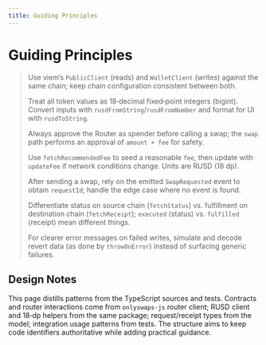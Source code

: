 ```yaml
---
title: Guiding Principles
---
```


# Guiding Principles

> Use viem’s `PublicClient` (reads) and `WalletClient` (writes) against the same chain; keep chain configuration consistent between both.
>
> Treat all token values as 18‑decimal fixed‑point integers (bigint). Convert inputs with `rusdFromString`/`rusdFromNumber` and format for UI with `rusdToString`.
>
> Always approve the Router as spender before calling a swap; the `swap` path performs an approval of `amount + fee` for safety.
>
> Use `fetchRecommendedFee` to seed a reasonable `fee`, then update with `updateFee` if network conditions change. Units are RUSD (18 dp).
>
> After sending a swap, rely on the emitted `SwapRequested` event to obtain `requestId`; handle the edge case where no event is found.
>
> Differentiate status on source chain (`fetchStatus`) vs. fulfillment on destination chain (`fetchReceipt`); `executed` (status) vs. `fulfilled` (receipt) mean different things.
>
> For clearer error messages on failed writes, simulate and decode revert data (as done by `throwOnError`) instead of surfacing generic failures.

## Design Notes

This page distills patterns from the TypeScript sources and tests. Contracts and router interactions come from `onlyswaps-js` router client; RUSD client and 18‑dp helpers from the same package; request/receipt types from the model; integration usage patterns from tests. The structure aims to keep code identifiers authoritative while adding practical guidance.

